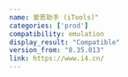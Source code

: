 ```yaml
---
name: 爱思助手 (iTools)"
categories: ['prod']
compatibility: emulation
display_result: "Compatible"
version_from: "8.35.013"
link: https://www.i4.cn/
---
```

